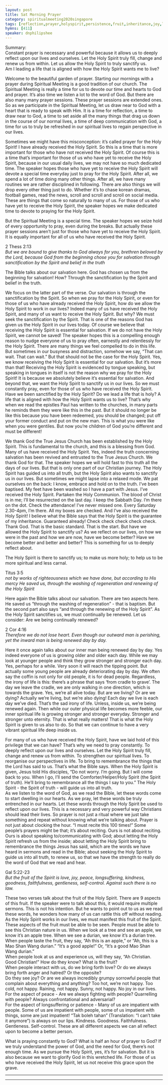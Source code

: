```yaml
---
layout: post
title: Sat Morning Prayer
category: spiritualmeeting2020singapore
tags: [reflection,prayer,holyspirit,persistence,fruit,inheritance,joy,love,salvation]
hymns: [411]
speaker: dnphilipshee
---
```

Summary:  
Constant prayer is necessary and powerful because it allows us to deeply reflect upon our lives and ourselves. Let the Holy Spirit truly fill, change and renew us from within. Let us allow the Holy Spirit to truly sanctify us.   
Am I leading a life that is aligned with how the Holy Spirit wants me to live?

Welcome to the beautiful garden of prayer. Starting our mornings with a prayer during Spiritual Meeting is a good tradition of our church. The Spiritual Meeting is really a time for us to devote our time and hearts to God and prayer. It’s also time we listen a lot to the word of God. But there are also many many prayer sessions. These prayer sessions are extended ones. So as we participate in the Spiritual Meeting, let us draw near to God with a heart that is ready to speak with Him. It is a time for reflection, a time to draw near to God, a time to set aside all the many things that drag us down in the course of our normal lives, a time of deep communication with God, a time for us to truly be refreshed in our spiritual lives to regain perspective in our lives. 

Sometimes we might have this misconception: it’s called prayer for the Holy Spirit! I have already received the Holy Spirit. So this is a time that is more important for those who have not received the Holy Spirit. Of course this is a time that’s important for those of us who have yet to receive the Holy Spirit, because in our usual daily lives, we may not have so much dedicated time. The speaker hopes those who have yet to receive the Holy Spirit will devote a special time everyday just to pray for the Holy Spirit. After all, we spend a lot of time doing many other things. After all, we have many routines we are rather disciplined in following. There are also things we will drop every other thing just to do. Whether it’s to chase korean dramas, football games, read the news, scroll and scroll and scroll on social media. These are things that come so naturally to many of us. For those of us who have yet to receive the Holy Spirit, the speaker hopes we make dedicated time to devote to praying for the Holy Spirit. 

But the Spiritual Meeting is a special time. The speaker hopes we seize hold of every opportunity to pray, even during the breaks. But actually these prayer sessions aren’t just for those who have yet to receive the Holy Spirit. It is equally important for all of us who have received the Holy Spirit. 

2 Thess 2:13    
*But we are bound to give thanks to God always for you, brethren beloved by the Lord, because God from the beginning chose you for salvation through sanctification by the Spirit and belief in the truth*

The Bible talks about our salvation here. God has chosen us from the beginning for salvation! How? Through the sanctification by the Spirit and belief in the truth. 

We focus on the latter part of the verse. Our salvation is through the sanctification by the Spirit. So when we pray for the Holy Spirit, or even for those of us who have already received the Holy Spirit, how do we allow the Holy Spirit to work in our lives? Indeed many of us have received the Holy Spirit, and many of us want to receive the Holy Spirit. But why? We must seek the sanctification by the Spirit. That is one of the reasons God has given us the Holy Spirit in our lives today. Of course we believe that receiving the Holy Spirit is essential for salvation. If we do not have the Holy Spirit, we cannot be saved! The speaker hopes this is a compelling enough reason to nudge everyone of us to pray often, earnestly and relentlessly for the Holy Spirit. There are many things we feel compelled to do in this life. But sometimes in our busyness and distraction, somehow we say, “That can wait. That can wait.” But that should not be the case for the Holy Spirit. Yes, we know receiving the Holy Spirit is essential for our salvation. But it’s more than that! Receiving the Holy Spirit is evidenced by tongue speaking, but speaking in tongues in itself is not the reason why we pray for the Holy Spirit! It is because we absolutely believe it’s essential for salvation. And beyond that, we want the Holy Spirit to sanctify us in our lives. So we must constantly pray, even for those of us who have received the Holy Spirit. Have we been sanctified by the Holy Spirit? Do we lead a life that is holy? A life that is aligned with how the Holy Spirit wants us to live? That’s why when we read the epistles Paul has written to the churches, in many parts he reminds them they were like this in the past. But it should no longer be like this because you have been redeemed, you should be changed; put off your former conduct and put on the new man. This is what you were like when you were gentiles. But now you’re children of God you’re different and must be different!

We thank God the True Jesus Church has been established by the Holy Spirit. This is fundamental to the church, and this is a blessing from God. Many of us have received the Holy Spirit. Yes, indeed the truth concerning salvation has been revived and entrusted to the True Jesus Church. We thank God for that. The speaker hopes we will hold fast to this truth all the days of our lives. But that is only one part of our Christian journey. The Holy Spirit has guided us into all truth, but the Holy Spirit also wants to sanctify us in our lives. But sometimes we might lapse into a relaxed mode. We pat ourselves on the back: I know, embrace and hold on to the truth. I’ve been baptised. My feet have been washed so I have a part with Jesus. I’ve received the Holy Spirit. Partaken the Holy Communion. The blood of Christ is in me; I’ll be resurrected on the last day. I keep the Sabbath Day. I’m there on the dot. Check the attendance! I’ve never missed one. Every Saturday 2.30-4pm, I’m there. All my boxes are checked. And I’ve also received the Holy Spirit! I believe what the Bible says that the Holy Spirit is the guarantee of my inheritance. Guaranteed already! Check check check check check. Thank God. That is the basic standard. That is the start. But have we allowed the Holy Spirit to sanctify us? As we reflect on our lives, on how we were in the past and how we are now, have we become better? Have we become better and better and better? This is something for us to deeply reflect about. 

The Holy Spirit is there to sanctify us; to make us more holy; to help us to be more spiritual and less carnal. 

Titus 3:5   
*not by works of righteousness which we have done, but according to His mercy He saved us, through the washing of regeneration and renewing of the Holy Spirit*

Here again the Bible talks about our salvation. There are two aspects here. He saved us “through the washing of regeneration” - that is baptism. But the second part also says “and through the renewing of the Holy Spirit”. As the Holy Spirit sanctifies us, we must continually be renewed. Let us consider: Are we being continually renewed?

2 Cor 4:16    
*Therefore we do not lose heart. Even though our outward man is perishing, yet the inward man is being renewed day by day.*

Here it once again talks about our inner man being renewed day by day. Yes indeed everyone of us is growing older and older each day. While we may look at younger people and think they grow stronger and stronger each day. Yes, perhaps for a while. Very soon it will reach the tipping point. But actually some young people are already deteriorating day by day. We often say the coffin is not only for old people, it is for dead people. Regardless, the irony of life is this: there’s a phrase that says ‘from cradle to grave’. The day we leave the cradle, we are only walking in one direction, which is towards the grave. Yes, we’re all alive today. But are we living? Or are we dying? Actually we’re living, but we’re also dying! Each day we live is each day we’ve died. That’s the sad irony of life. Unless, inside us, we’re being renewed again. Then while our outer physical life becomes more feeble, our inner spiritual life is growing stronger and stronger everyday. Stronger and stronger unto eternity. That is what really matters! That is what the Holy Spirit is given to us also to do. So that we can continue to have a very vibrant spiritual life deep inside us.   

For many of us who have received the Holy Spirit, have we laid hold of this privilege that we can have? That’s why we need to pray constantly. To deeply reflect upon our lives and ourselves. Let the Holy Spirit truly fill, change and renew us from within. To strengthen our spiritual lives. To reorganise our perspectives in life. To bring to remembrance the things that the Lord has said to us. That’s what the Bible says. When the Holy Spirit is given, Jesus told His disciples, “Do not worry. I’m going. But I will come back to you. When I go, I’ll send the Comforter/Helper/Holy Spirit (the Spirit of truth). He’ll bring to remembrance all the things I say to you.” The Holy Spirit - the Spirit of truth - will guide us into all truth.   
As we listen to the word of God, as we read the Bible, let these words come to start dwelling in our hearts. As we pray, let these words be truly entrenched in our hearts. Let these words through the Holy Spirit be used to reflect upon our lives. This is a necessary and very powerful way Christians should lead their lives. So prayer is not just a ritual where we just take something and repeat without knowing what we’re talking about. Prayer is not just about clocking the hour. “I must recite this 100 times!” Some people’s prayers might be that; it’s about reciting. Ours is not about reciting. Ours is about speaking to/communicating with God; about letting the Holy Spirit refresh us from the inside; about letting the Holy Spirit bring to remembrance the things Jesus has said, which are the words we have heard in sermons and read in the Bible; about seeking the Holy Spirit to guide us into all truth, to renew us, so that we have the strength to really do the word of God that we read and hear. 

Gal 5:22-23    
*But the fruit of the Spirit is love, joy, peace, longsuffering, kindness, goodness, faithfulness, gentleness, self-control. Against such there is no law.*

These two verses talk about the fruit of the Holy Spirit. There are 9 aspects of this fruit. If the speaker were to talk about this, it would require multiple sermons. This is not his intention. But he wants to point out to us as we read these words, he wonders how many of us can rattle this off without reading. As the Holy Spirit works in our lives, we must manifest this fruit of the Spirit. These aspects of the fruit must be able to be seen. People must be able to see this Christian nature in us. When we look at a tree and see an apple, we know it’s an apple tree. When we see a durian, we know it’s a durian tree. When people taste the fruit, they say, “Ah this is an apple,” or “Ah, this is a Mao Shan Wang durian.” “It’s a good apple!” Or, “It’s a good Mao Shan Wang durian.”   
When people look at us and experience us, will they say, “Ah Christian. Good Christian!” How do they know? What is the fruit?   
When people interact with us, do we bring forth love? Or do we always bring forth anger and hatred? Or the opposite?   
Do they see joy? Or are we always incredibly grumpy sorrowful people that complain about everything and anything? Too hot, we’re not happy. Too cold, not happy. Raining, not happy. Sunny, not happy. No joy in our lives.   
For the aspect of peace - Are we always fighting with people? Quarrelling with people? Always confrontational and adversarial?   
For the aspect of longsuffering or patience - Many of us are impatient with people. Some of us are impatient with people, some of us impatient with things, some are just impatient! “Tak boleh tahan” (Translation: “I can’t take it anymore”) is always on our lips. Kindness. Goodness. Faithfulness. Gentleness. Self-control. These are all different aspects we can all reflect upon to become a better person. 

What is praying constantly to God? What is half an hour of prayer to God? If we truly understand the power of God, and the need for God, there’s not enough time. As we pursue the Holy Spirit, yes, it’s for salvation. But it is also because we want to glorify God in this wretched life. For those of us who have received the Holy Spirit, let us not receive this grace upon the grave. 

----
****
